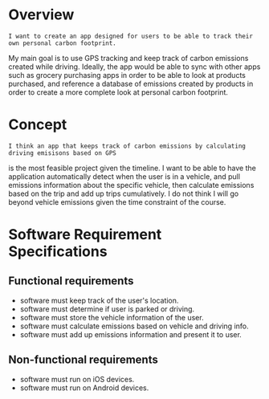 # Overview
	I want to create an app designed for users to be able to track their own personal carbon footprint. 
My main goal is to use GPS tracking and keep track of carbon emissions created while driving. 
Ideally, the app would be able to sync with other apps such as grocery purchasing apps in order to be able to 
look at products purchased, and reference a database of emissions created by products in order to create a more
complete look at personal carbon footprint.

# Concept
	I think an app that keeps track of carbon emissions by calculating driving emisisons based on GPS
is the most feasible project given the timeline. I want to be able to have the application automatically 
detect when the user is in a vehicle, and pull emissions information about the specific vehicle, then calculate
emissions based on the trip and add up trips cumulatively. I do not think I will go beyond vehicle emissions
given the time constraint of the course.

# Software Requirement Specifications
## Functional requirements
- software must keep track of the user's location.
- software must determine if user is parked or driving.
- software must store the vehicle information of the user.
- software must calculate emissions based on vehicle and driving info.
- software must add up emissions information and present it to user.

## Non-functional requirements
- software must run on iOS devices.
- software must run on Android devices.